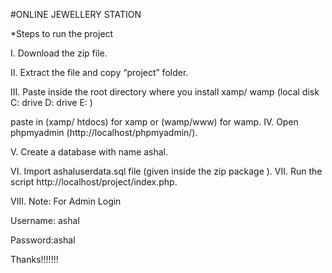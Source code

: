 #ONLINE JEWELLERY STATION

*Steps to run the project

I. Download the zip file.

II. Extract the file and copy “project” folder.

III. Paste inside the root directory where you install xamp/ wamp (local disk C: drive D: drive E: )

paste in (xamp/ htdocs) for xamp or (wamp/www) for wamp. IV. Open phpmyadmin (http://localhost/phpmyadmin/).

V. Create a database with name ashal.

VI. Import ashaluserdata.sql file (given inside the zip package ). VII. Run the script http://localhost/project/index.php.

VIII. Note: For Admin Login

Username: ashal

Password:ashal

Thanks!!!!!!!
